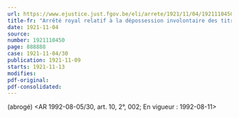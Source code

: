 ```yaml
---
url: https://www.ejustice.just.fgov.be/eli/arrete/1921/11/04/1921110450/justel
title-fr: "Arrêté royal relatif à la dépossession involontaire des titres au porteur de la Dette publique directe et indirecte et des titres qui leur sont assimilés."
date: 1921-11-04
source:
number: 1921110450
page: 888888
case: 1921-11-04/30
publication: 1921-11-09
starts: 1921-11-13
modifies:
pdf-original:
pdf-consolidated:
---
```


(abrogé) <AR 1992-08-05/30, art. 10, 2°, 002;  En vigueur :  1992-08-11>
